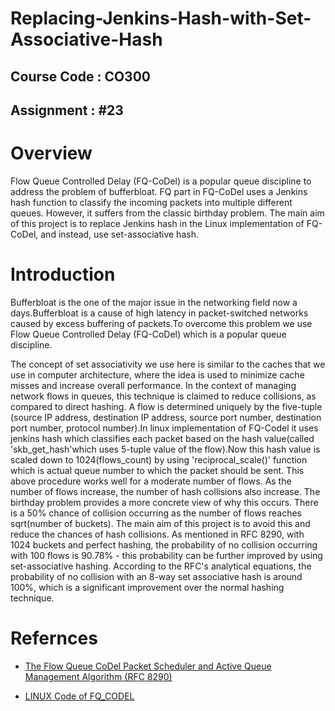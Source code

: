 # Replacing-Jenkins-Hash-with-Set-Associative-Hash
## Course Code : CO300
## Assignment : #23
# Overview
Flow Queue Controlled Delay (FQ-CoDel) is a popular queue discipline to address the problem of bufferbloat. FQ part in FQ-CoDel uses a Jenkins hash function to classify the incoming packets into multiple different queues. However, it suffers from the classic birthday problem. The main aim of this project is to replace Jenkins hash in the Linux implementation of FQ-CoDel, and instead, use set-associative hash. 
# Introduction
Bufferbloat is the one of the major issue in the networking field now a days.Bufferbloat is a cause of high latency in packet-switched networks caused by excess buffering of packets.To overcome this problem we use Flow Queue Controlled Delay (FQ-CoDel) which is a popular queue discipline.

The concept of set associativity we use here is similar to the caches that we use in computer architecture, where the idea is used to minimize cache misses and increase overall performance. In the context of managing network flows in queues, this technique is claimed to reduce collisions, as compared to direct hashing. A flow is determined uniquely by the five-tuple (source IP address, destination IP address, source port number, destination port number, protocol number).In linux implementation of FQ-Codel it uses jenkins hash which classifies each packet based on the hash value(called 'skb_get_hash'which uses 5-tuple value of the flow).Now this hash value is scaled down to 1024(flows_count) by using 'reciprocal_scale()' function which is actual queue number to which the packet should be sent.
This above procedure works well for a moderate number of flows. As the number of flows increase, the number of hash collisions also increase. The birthday problem provides a more concrete view of why this occurs. There is a 50% chance of collision occurring as the number of flows reaches sqrt(number of buckets). The main aim of this project is to avoid this and reduce the chances of hash collisions. As mentioned in RFC 8290, with 1024 buckets and perfect hashing, the probability of no collision occurring with 100 flows is 90.78% - this probability can be further improved by using set-associative hashing. According to the RFC's analytical equations, the probability of no collision with an 8-way set associative hash is around 100%, which is a significant improvement over the normal hashing technique.

# Refernces 
   * [The Flow Queue CoDel Packet Scheduler and Active Queue Management Algorithm (RFC 8290)](https://tools.ietf.org/html/rfc8290) 
   
   * [LINUX Code of FQ_CODEL](https://github.com/torvalds/linux/blob/master/net/sched/sch_fq_codel.c)
   
   
   
